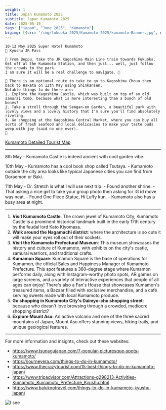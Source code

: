 ```yaml
---
weight: 1
title: Japan Kumamoto 2025
subtitle: Japan Kumamoto 2025
date: 2025-05-10
tags: ["japan", "June 2025", "Kumamoto"]
bigimg: [{src: "/img/fukuoka-2025/Kumamoto-2025/kumamoto-Banner.jpg", desc: "Kumamoto"}]
---
```


```
10-12 May 2025 Super Hotel Kumamoto
🎫 Kyushu JR Pass

🏃‍ From Beppu, take the JR Kagoshima Main Line train towards Fukuoka. 
Get off at the Kumamoto Station, and then just... well, just follow the crowds to the park. 
I am sure it will be a real challenge to navigate. 🏃‍

🏃‍ There is an optional route to take to go to Kagoshima Chouo then back to Hakata on 12th May using Shinkansen.
Notable things to do there are:
1. Explore the Kagoshima Castle, which was built on top of an old samurai tomb, because what is more interesting than a bunch of old bones?
2. Take a stroll through the Sengan-en Garden, a beautiful park with lovely views and a lovely history that I'm sure you'll find absolutely riveting.
3. Go shopping at the Kagoshima Central Market, where you can buy all sorts of fresh seafood and local delicacies to make your taste buds weep with joy (said no one ever).
🏃‍
```

[Kumamoto Detailed Tourist Map](/pdf/Kumamoto.pdf)

---

8th May
	- Kumamoto Castle is indeed ancient with cool garden vibe.
	
10th May
	- Kumamoto has a cool book shop called Tsutaya.
	- Kumamoto outside the city area looks like typical Japanese cities you can find from Doraemon or Baki.
	 
11th May
	- Dr. Stretch is what I will use next trip. 
	- Found another shrine.
	- That asking a nice girl to take your group photo then asking for IG id move was neat.
	- Found One Piece Statue, Hi Luffy kun.
	- Kumamoto also has a busy area at night.

---

1. **Visit Kumamoto Castle**: The crown jewel of Kumamoto City, Kumamoto Castle is a prominent historical landmark built in the early 17th century by the feudal lord Kato Kiyomasa.
2. **Walk around the Nagamachi district**: where the architecture is so cute it will make your eyes roll out of their sockets.
3. **Visit the Kumamoto Prefectural Museum**: This museum showcases the history and culture of Kumamoto, with exhibits on the city's castle, samurai warriors, and traditional crafts.
4. **Kumamon Square**: Kumamon Square is the base of operations for Kumamon, the official Sales and Happiness Manager of Kumamoto Prefecture. This spot features a 360-degree stage where Kumamon performs daily, 
along with Instagram-worthy photo spots, AR games on large screens, and a variety of interactive experiences that people of all ages can enjoy! 
There's also a Fan's House that showcases Kumamon's treasured items, a Bazaar filled with exclusive merchandise, and a café serving sweets made with local Kumamoto produce.
5. **Go shopping in Kumamoto City's Daimyo-cho shopping street**: because who doesn't love browsing through a crowded, mediocre shopping district?
6. **Explore Mount Aso**: An active volcano and one of the three sacred mountains of Japan, Mount Aso offers stunning views, hiking trails, and unique geological features.
---

For more information and insights, check out these websites:

* https://www.tsunagujapan.com/7-popular-picturesque-spots-kumamoto/
* https://journeyera.com/things-to-do-in-kumamoto/
* https://www.thecrazytourist.com/15-best-things-to-do-in-kumamoto-japan/
* https://www.tripadvisor.com/Attractions-g298213-Activities-Kumamoto_Kumamoto_Prefecture_Kyushu.html
* https://www.balukootravel.com/things-to-do-in-kumamoto-kyushu-japan/

![I see](/img/fukuoka-2025/Kumamoto-2025/kumamon_with_human.png)

